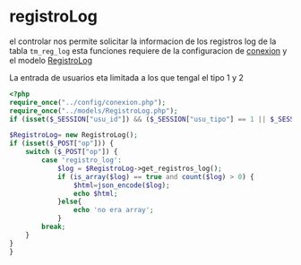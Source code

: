 # registroLog

el controlar nos permite solicitar la informacion de los registros log de la tabla `tm_reg_log`
esta funciones requiere de la configuracion de [conexion](../config/conexion.md) y el modelo [RegistroLog](../models/registroLog.md)

La entrada de usuarios eta limitada a los que tengal el tipo 1 y 2
``` php
<?php
require_once("../config/conexion.php");
require_once("../models/RegistroLog.php");
if (isset($_SESSION["usu_id"]) && ($_SESSION["usu_tipo"] == 1 || $_SESSION["usu_tipo"] == 2)) {

$RegistroLog= new RegistroLog();
if (isset($_POST["op"])) {
    switch ($_POST["op"]) {
        case 'registro_log':
            $log = $RegistroLog->get_registros_log();
            if (is_array($log) == true and count($log) > 0) {
                $html=json_encode($log);
                echo $html;
            }else{
                echo 'no era array';
            }
        break; 
    }
}
}
```
